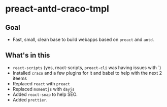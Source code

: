 # preact-antd-craco-tmpl

## Goal

- Fast, small, clean base to build webapps based on `preact` and `antd`.

## What's in this

- `react-scripts` (yes, react-scripts, `preact-cli` was having issues with `)
- Installed `craco` and a few plugins for it and babel to help with the next 2 iteems
- Replaced `react` with `preact`
- Replaced `momentjs` with `dayjs`
- Added `react-snap` to help SEO.
- Added `prettier`.
